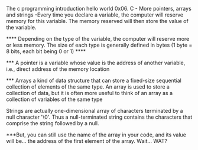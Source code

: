 The c programming introduction hello world
0x06. C - More pointers, arrays and strings
-Every time you declare a variable, the computer will reserve memory for this variable. The memory reserved will then store the value of the variable.

**** Depending on the type of the variable, the computer will reserve more or less memory. The size of each type is generally defined in bytes (1 byte = 8 bits, each bit being 0 or 1) ****

*** A pointer is a variable whose value is the address of another variable, i.e., direct address of the memory location

*** Arrays a kind of data structure that can store a fixed-size sequential collection of elements of the same type. An array is used to store a collection of data, but it is often more useful to think of an array as a collection of variables of the same type

Strings are actually one-dimensional array of characters terminated by a null character '\0'. Thus a null-terminated string contains the characters that comprise the string followed by a null.

***But, you can still use the name of the array in your code, and its value will be… the address of the first element of the array. Wait… WAT?
